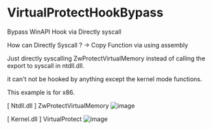 # VirtualProtectHookBypass

Bypass WinAPI Hook via Directly syscall

How can Directly Syscall ? -> Copy Function via using assembly

Just directly syscalling ZwProtectVirtualMemory instead of calling the export to syscall in ntdll.dll.

it can't not be hooked by anything except the kernel mode functions.

This example is for x86.

[ Ntdll.dll ] ZwProtectVirtualMemory
![image](https://user-images.githubusercontent.com/13113619/119382779-788a2800-bcfd-11eb-84a9-832bf0563d51.png)

[ Kernel.dll ] VirtualProtect
![image](https://user-images.githubusercontent.com/13113619/119382654-4bd61080-bcfd-11eb-8e4f-b0577b203271.png)

